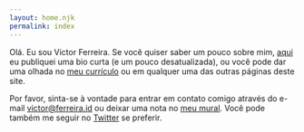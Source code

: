 ```yaml
---
layout: home.njk
permalink: index
---
```

Olá. Eu sou Victor Ferreira. Se você quiser saber um pouco sobre mim, [aqui](bio.md) eu publiquei uma bio curta (e um pouco desatualizada), ou você pode dar uma olhada no [meu currículo](resume.md) ou em qualquer uma das outras páginas deste site.

Por favor, sinta-se à vontade para entrar em contato comigo através do e-mail [victor@ferreira.id](mailto:victor@ferreira.id) ou deixar uma nota no [meu mural](guestbook.md). Você pode também me seguir no [Twitter](https://twitter.com/vctrtvfrrr) se preferir.